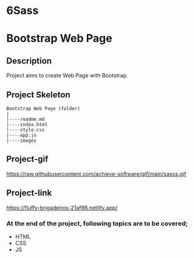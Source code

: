 # 6Sass
# 
# Bootstrap Web Page
## Description
Project aims to create Web Page with Bootstrap.
## Project Skeleton
```
Bootstrap Web Page (folder)
|
|----readme.md
|----index.html
|----style.css
|----app.js		
|----images
```
## Project-gif
 https://raw.githubusercontent.com/achieve-software/gif/main/sasss.gif
## Project-link
https://fluffy-brigadeiros-21af96.netlify.app/
### At the end of the project, following topics are to be covered;
- HTML
- CSS
- JS
